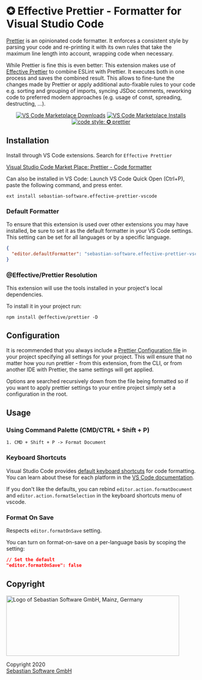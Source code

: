 # ✪ Effective Prettier - Formatter for Visual Studio Code

[Prettier](https://prettier.io/) is an opinionated code formatter. It enforces a consistent style by parsing your code and re-printing it with its own rules that take the maximum line length into account, wrapping code when necessary.

While Prettier is fine this is even better: This extension makes use of [Effective Prettier](https://www.npmjs.com/package/@effective/prettier) to combine ESLint with Prettier. It executes both in one process and saves the combined result. This allows to fine-tune the changes made by Prettier or apply additional auto-fixable rules to your code e.g. sorting and grouping of imports, syncing JSDoc comments, reworking code to preferred modern approaches (e.g. usage of const, spreading, destructing, ...).

<p align="center">
  <a href="https://marketplace.visualstudio.com/items?itemName=sebastian-software.effective-prettier-vscode">
    <img alt="VS Code Marketplace Downloads" src="https://img.shields.io/visual-studio-marketplace/d/sebastian-software.effective-prettier-vscode"></a>
  <a href="https://marketplace.visualstudio.com/items?itemName=sebastian-software.effective-prettier-vscode">
    <img alt="VS Code Marketplace Installs" src="https://img.shields.io/visual-studio-marketplace/i/sebastian-software.effective-prettier-vscode"></a>
  <a href="#badge">
    <img alt="code style: ✪ prettier" src="https://img.shields.io/badge/code_style-✪_prettier-00596c.svg?style=flat-square"></a>
</p>

## Installation

Install through VS Code extensions. Search for `Effective Prettier`

[Visual Studio Code Market Place: Prettier - Code formatter](https://marketplace.visualstudio.com/items?itemName=sebastian-software.effective-prettier-vscode)

Can also be installed in VS Code: Launch VS Code Quick Open (Ctrl+P), paste the following command, and press enter.

```
ext install sebastian-software.effective-prettier-vscode
```

### Default Formatter

To ensure that this extension is used over other extensions you may have installed, be sure to set it as the default formatter in your VS Code settings. This setting can be set for all languages or by a specific language.

```json
{
  "editor.defaultFormatter": "sebastian-software.effective-prettier-vscode"
}
```

### @Effective/Prettier Resolution

This extension will use the tools installed in your project's local dependencies.

To install it in your project run:

```
npm install @effective/prettier -D
```

## Configuration

It is recommended that you always include a [Prettier Configuration file](https://prettier.io/docs/en/configuration.html) in your project specifying all settings for your project. This will ensure that no matter how you run prettier - from this extension, from the CLI, or from another IDE with Prettier, the same settings will get applied.

Options are searched recursively down from the file being formatted so if you want to apply prettier settings to your entire project simply set a configuration in the root.

## Usage

### Using Command Palette (CMD/CTRL + Shift + P)

```
1. CMD + Shift + P -> Format Document
```

### Keyboard Shortcuts

Visual Studio Code provides [default keyboard shortcuts](https://code.visualstudio.com/docs/getstarted/keybindings#_keyboard-shortcuts-reference) for code formatting. You can learn about these for each platform in the [VS Code documentation](https://code.visualstudio.com/docs/getstarted/keybindings#_keyboard-shortcuts-reference).

If you don't like the defaults, you can rebind `editor.action.formatDocument` and `editor.action.formatSelection` in the keyboard shortcuts menu of vscode.

### Format On Save

Respects `editor.formatOnSave` setting.

You can turn on format-on-save on a per-language basis by scoping the setting:

```json
// Set the default
"editor.formatOnSave": false
```

## Copyright

<img src="https://cdn.rawgit.com/sebastian-software/sebastian-software-brand/0d4ec9d6/sebastiansoftware-en.svg" alt="Logo of Sebastian Software GmbH, Mainz, Germany" width="460" height="160"/>

Copyright 2020<br/>[Sebastian Software GmbH](http://www.sebastian-software.de)
